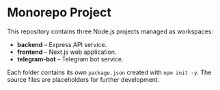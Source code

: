 # Monorepo Project

This repository contains three Node.js projects managed as workspaces:

- **backend** – Express API service.
- **frontend** – Next.js web application.
- **telegram-bot** – Telegram bot service.

Each folder contains its own `package.json` created with `npm init -y`. The source files are placeholders for further development.
